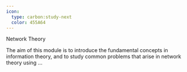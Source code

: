 ```yaml
---
icon:
  type: carbon:study-next
  color: 455A64
---
```

Network Theory

The aim of this module is to introduce the fundamental concepts in information theory, and to study common problems that arise in network theory using ... 
